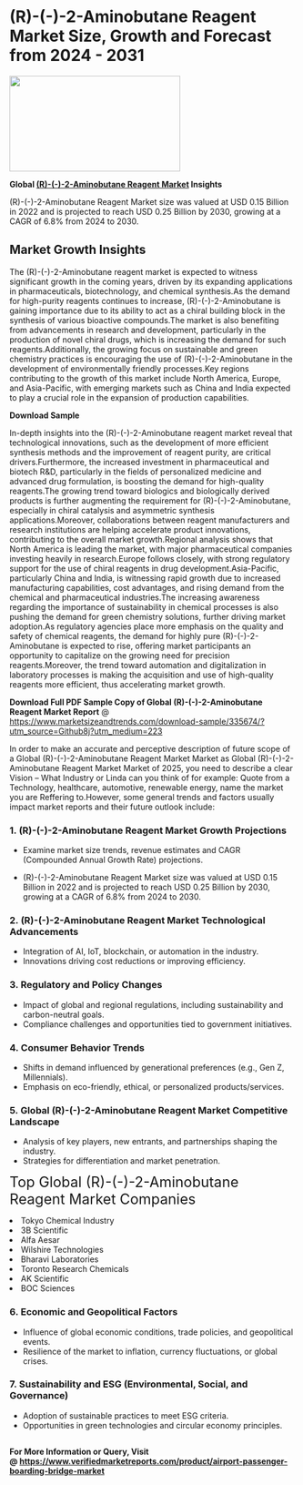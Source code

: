 <H1>(R)-(-)-2-Aminobutane Reagent Market Size, Growth and Forecast from 2024 - 2031</H1><img class="aligncenter size-medium wp-image-584254" src="https://thirdeyenews.in/wp-content/uploads/2024/09/Global-Market-Research-300x168.jpeg" alt="" width="300" height="168" /><p><strong>Global&nbsp;<a href="https://www.marketsizeandtrends.com/download-sample/335674/?utm_source=Github8j?utm_medium=223">(R)-(-)-2-Aminobutane Reagent Market</a> Insights</strong></p><p>(R)-(-)-2-Aminobutane Reagent Market size was valued at USD 0.15 Billion in 2022 and is projected to reach USD 0.25 Billion by 2030, growing at a CAGR of 6.8% from 2024 to 2030.</p><p><h2>Market Growth Insights</h2> <p>The (R)-(-)-2-Aminobutane reagent market is expected to witness significant growth in the coming years, driven by its expanding applications in pharmaceuticals, biotechnology, and chemical synthesis.As the demand for high-purity reagents continues to increase, (R)-(-)-2-Aminobutane is gaining importance due to its ability to act as a chiral building block in the synthesis of various bioactive compounds.The market is also benefiting from advancements in research and development, particularly in the production of novel chiral drugs, which is increasing the demand for such reagents.Additionally, the growing focus on sustainable and green chemistry practices is encouraging the use of (R)-(-)-2-Aminobutane in the development of environmentally friendly processes.Key regions contributing to the growth of this market include North America, Europe, and Asia-Pacific, with emerging markets such as China and India expected to play a crucial role in the expansion of production capabilities.</p> <p><strong>Download Sample</strong></p> <p>In-depth insights into the (R)-(-)-2-Aminobutane reagent market reveal that technological innovations, such as the development of more efficient synthesis methods and the improvement of reagent purity, are critical drivers.Furthermore, the increased investment in pharmaceutical and biotech R&D, particularly in the fields of personalized medicine and advanced drug formulation, is boosting the demand for high-quality reagents.The growing trend toward biologics and biologically derived products is further augmenting the requirement for (R)-(-)-2-Aminobutane, especially in chiral catalysis and asymmetric synthesis applications.Moreover, collaborations between reagent manufacturers and research institutions are helping accelerate product innovations, contributing to the overall market growth.Regional analysis shows that North America is leading the market, with major pharmaceutical companies investing heavily in research.Europe follows closely, with strong regulatory support for the use of chiral reagents in drug development.Asia-Pacific, particularly China and India, is witnessing rapid growth due to increased manufacturing capabilities, cost advantages, and rising demand from the chemical and pharmaceutical industries.The increasing awareness regarding the importance of sustainability in chemical processes is also pushing the demand for green chemistry solutions, further driving market adoption.As regulatory agencies place more emphasis on the quality and safety of chemical reagents, the demand for highly pure (R)-(-)-2-Aminobutane is expected to rise, offering market participants an opportunity to capitalize on the growing need for precision reagents.Moreover, the trend toward automation and digitalization in laboratory processes is making the acquisition and use of high-quality reagents more efficient, thus accelerating market growth.<p><span class=""><strong>Download Full PDF Sample Copy of Global (R)-(-)-2-Aminobutane Reagent Market Report</strong> @ <a href="https://www.marketsizeandtrends.com/download-sample/335674/?utm_source=Github8j?utm_medium=223" target="_blank">https://www.marketsizeandtrends.com/download-sample/335674/?utm_source=Github8j?utm_medium=223</a></span></p><p>In order to make an accurate and perceptive description of future scope of a Global&nbsp;(R)-(-)-2-Aminobutane Reagent Market Market as Global&nbsp;(R)-(-)-2-Aminobutane Reagent Market Market of 2025, you need to describe a clear Vision &ndash; What Industry or Linda can you think of for example: Quote from a Technology, healthcare, automotive, renewable energy, name the market you are Reffering to.However, some general trends and factors usually impact market reports and their future outlook include:</p><h3>1.&nbsp;<strong>(R)-(-)-2-Aminobutane Reagent Market Growth Projections</strong></h3><ul><li>Examine market size trends, revenue estimates and CAGR (Compounded Annual Growth Rate) projections.</li><li><p>(R)-(-)-2-Aminobutane Reagent Market size was valued at USD 0.15 Billion in 2022 and is projected to reach USD 0.25 Billion by 2030, growing at a CAGR of 6.8% from 2024 to 2030.</p></li></ul><h3>2.&nbsp;<strong>(R)-(-)-2-Aminobutane Reagent Market Technological Advancements</strong></h3><ul><li>Integration of AI, IoT, blockchain, or automation in the industry.</li><li>Innovations driving cost reductions or improving efficiency.</li></ul><h3>3.&nbsp;<strong>Regulatory and Policy Changes</strong></h3><ul><li>Impact of global and regional regulations, including sustainability and carbon-neutral goals.</li><li>Compliance challenges and opportunities tied to government initiatives.</li></ul><h3>4.&nbsp;<strong>Consumer Behavior Trends</strong></h3><ul><li>Shifts in demand influenced by generational preferences (e.g., Gen Z, Millennials).</li><li>Emphasis on eco-friendly, ethical, or personalized products/services.</li></ul><h3>5.&nbsp;<strong>Global (R)-(-)-2-Aminobutane Reagent Market Competitive Landscape</strong></h3><ul><li>Analysis of key players, new entrants, and partnerships shaping the industry.</li><li>Strategies for differentiation and market penetration.</li></ul><p data-pm-slice="1 1 []"><span style="color: inherit; font-family: inherit; font-size: 25px;">Top Global (R)-(-)-2-Aminobutane Reagent Market Companies</span></p><div class="" data-test-id=""><p><li>Tokyo Chemical Industry</li><li> 3B Scientific</li><li> Alfa Aesar</li><li> Wilshire Technologies</li><li> Bharavi Laboratories</li><li> Toronto Research Chemicals</li><li> AK Scientific</li><li> BOC Sciences</li></p></div><h3>6.&nbsp;<strong>Economic and Geopolitical Factors</strong></h3><ul><li>Influence of global economic conditions, trade policies, and geopolitical events.</li><li>Resilience of the market to inflation, currency fluctuations, or global crises.</li></ul><h3>7.&nbsp;<strong>Sustainability and ESG (Environmental, Social, and Governance)</strong></h3><ul><li>Adoption of sustainable practices to meet ESG criteria.</li><li>Opportunities in green technologies and circular economy principles.</li></ul><h2><strong style="font-size: 14px;">For More Information or Query, Visit @&nbsp;</strong><a style="background-color: #ffffff; font-size: 14px;" href="https://www.marketsizeandtrends.com/report/r-2-aminobutane-reagent-market/" target="_blank">https://www.verifiedmarketreports.com/product/airport-passenger-boarding-bridge-market</a></h2>